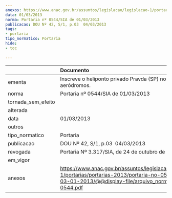 ```yaml
---
anexos: https://www.anac.gov.br/assuntos/legislacao/legislacao-1/portarias/portarias-2013/portaria-no-0544-sia-de-03-01-2013/@@display-file/arquivo_norma/PA2013-0544.pdf
data: 01/03/2013
norma: Portaria nº 0544/SIA de 01/03/2013
publicacao: DOU Nº 42, S/1, p.03  04/03/2013
tags:
- portaria
tipo_normatico: Portaria
hide: 
- toc 
 
---
```


|                    | Documento                                                                                                                                                         |
|:-------------------|:------------------------------------------------------------------------------------------------------------------------------------------------------------------|
| ementa             | Inscreve o heliponto privado Pravda (SP) no cadastro de aeródromos.                                                                                               |
| norma              | Portaria nº 0544/SIA de 01/03/2013                                                                                                                                |
| tornada_sem_efeito |                                                                                                                                                                   |
| alterada           |                                                                                                                                                                   |
| data               | 01/03/2013                                                                                                                                                        |
| outros             |                                                                                                                                                                   |
| tipo_normatico     | Portaria                                                                                                                                                          |
| publicacao         | DOU Nº 42, S/1, p.03  04/03/2013                                                                                                                                  |
| revogada           | Portaria Nº 3.317/SIA, de 24 de outubro de 2018                                                                                                                   |
| em_vigor           |                                                                                                                                                                   |
| anexos             | https://www.anac.gov.br/assuntos/legislacao/legislacao-1/portarias/portarias-2013/portaria-no-0544-sia-de-03-01-2013/@@display-file/arquivo_norma/PA2013-0544.pdf |
